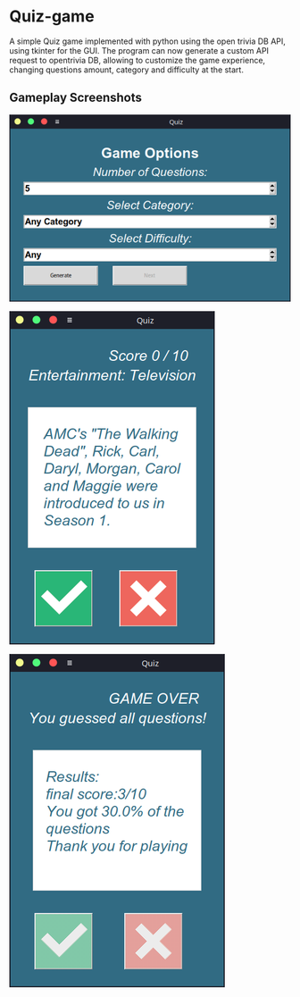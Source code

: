 # Quiz-game
A simple Quiz game implemented with python using the open trivia DB API, using tkinter for the GUI. The program can now generate a custom API request to opentrivia DB, allowing to customize the game experience, changing questions amount, category and difficulty at the start.

## Gameplay Screenshots
![Alt Text](https://github.com/willianyamauti/Quiz-game/blob/main/.blob/api_parameters_setter.png)

![Alt Text](https://github.com/willianyamauti/Quiz-game/blob/main/.blob/quiz_screen.png)

![Alt Text](https://github.com/willianyamauti/Quiz-game/blob/main/.blob/gameover_quiz.png)
 

